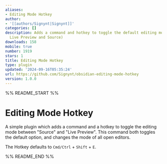 ```yaml
---
aliases:
- Editing Mode Hotkey
author:
- '[[authors/Signynt|Signynt]]'
categories: []
description: Adds a command and hotkey to toggle the default editing mode (between
  Live Preview and Source)
downloads: 158
mobile: true
number: 1919
stars: 1
title: Editing Mode Hotkey
type: plugin
updated: '2024-09-16T05:35:24'
url: https://github.com/Signynt/obsidian-editing-mode-hotkey
version: 1.0.0
---
```


%% README_START %%

# Editing Mode Hotkey
A simple plugin which adds a command and a hotkey to toggle the editing mode between "Source" and "Live Preview".
This command both toggles the default option, and changes the mode of all open editors.

The Hotkey defaults to `Cmd/Ctrl` + `Shift` + `E`.

%% README_END %%